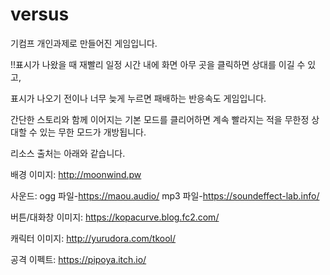 # versus



기컴프 개인과제로 만들어진 게임입니다.

!!표시가 나왔을 때 재빨리 일정 시간 내에 화면 아무 곳을 클릭하면 상대를 이길 수 있고,

표시가 나오기 전이나 너무 늦게 누르면 패배하는 반응속도 게임입니다.

간단한 스토리와 함께 이어지는 기본 모드를 클리어하면 계속 빨라지는 적을 무한정 상대할 수 있는 무한 모드가 개방됩니다.

리소스 출처는 아래와 같습니다.

배경 이미지: http://moonwind.pw

사운드: ogg 파일-https://maou.audio/  mp3 파일-https://soundeffect-lab.info/ 
        
버튼/대화창 이미지: https://kopacurve.blog.fc2.com/ 

캐릭터 이미지: http://yurudora.com/tkool/ 

공격 이펙트: https://pipoya.itch.io/
